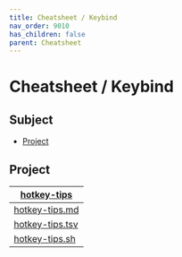 ```yaml
---
title: Cheatsheet / Keybind
nav_order: 9010
has_children: false
parent: Cheatsheet
---
```



# Cheatsheet / Keybind




## Subject

* [Project](#project)




## Project

| [hotkey-tips](https://github.com/samwhelp/debian-kde-plasma-adjustment/tree/main/project/gen/hotkey-tips) |
| ----------- |
| [hotkey-tips.md](https://github.com/samwhelp/debian-kde-plasma-adjustment/blob/main/project/gen/hotkey-tips/dist/locale/en_US/hotkey-tips.md) |
| [hotkey-tips.tsv](https://github.com/samwhelp/debian-kde-plasma-adjustment/blob/main/project/gen/hotkey-tips/dist/locale/en_US/hotkey-tips.tsv) |
| [hotkey-tips.sh](https://github.com/samwhelp/debian-kde-plasma-adjustment/blob/main/project/gen/hotkey-tips/dist/locale/en_US/hotkey-tips.sh) |
